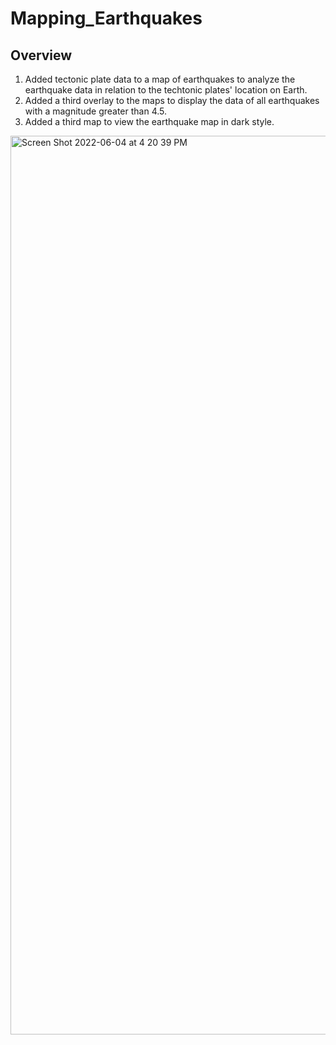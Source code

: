 # Mapping_Earthquakes

## Overview
  1. Added tectonic plate data to a map of earthquakes to analyze the earthquake data in relation to the techtonic plates' location on Earth.
  2. Added a third overlay to the maps to display the data of all earthquakes with a magnitude greater than 4.5.
  3. Added a third map to view the earthquake map in dark style.

<img width="1438" alt="Screen Shot 2022-06-04 at 4 20 39 PM" src="https://user-images.githubusercontent.com/100643519/172025827-e18993cd-6538-455e-817e-ac0ebd8e761e.png">
